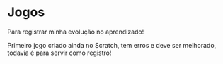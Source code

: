 # Jogos
Para registrar minha evolução no aprendizado!

Primeiro jogo criado ainda no Scratch, tem erros e deve  ser melhorado, 
todavia é para servir como registro!
